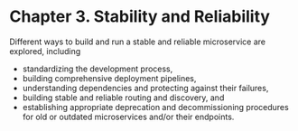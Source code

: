 # Chapter 3. Stability and Reliability

Different ways to build and run a stable and reliable microservice are explored, including

* standardizing the development process,
* building comprehensive deployment pipelines,
* understanding dependencies and protecting against their failures,
* building stable and reliable routing and discovery, and
* establishing appropriate deprecation and decommissioning procedures for old or outdated microservices and/or their endpoints.